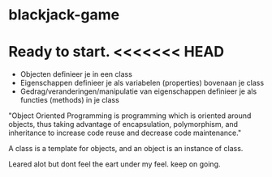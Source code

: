# blackjack-game
Ready to start.
<<<<<<< HEAD
=======

- Objecten definieer je in een class
- Eigenschappen definieer je als variabelen (properties) bovenaan je class
- Gedrag/veranderingen/manipulatie van eigenschappen definieer je als functies (methods) in je class

"Object Oriented Programming is programming which is oriented around objects, thus taking advantage of encapsulation, polymorphism, and inheritance to increase code reuse and decrease code maintenance."

A class is a template for objects, and an object is an instance of class.

Leared alot but dont feel the eart under my feel.
keep on going.
